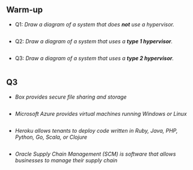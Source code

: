 ## Warm-up
* Q1: _Draw a diagram of a system that does **not** use a hypervisor._
    ```

    ```
* Q2: _Draw a diagram of a system that uses a **type 1 hypervisor**._
    ```

    ```
* Q3: _Draw a diagram of a system that uses a **type 2 hypervisor**._
    ```

    ```

<div style="page-break-after: always;"></div>

## Q3
* _Box provides secure file sharing and storage_
    ```

    ```
* _Microsoft Azure provides virtual machines running Windows or Linux_ 
    ```

    ```
* _Heroku allows tenants to deploy code written in Ruby, Java, PHP, Python, Go, Scala, or Clojure_
    ```

    ```
* _Oracle Supply Chain Management (SCM) is software that allows businesses to manage their supply chain_
    ```

    ```
